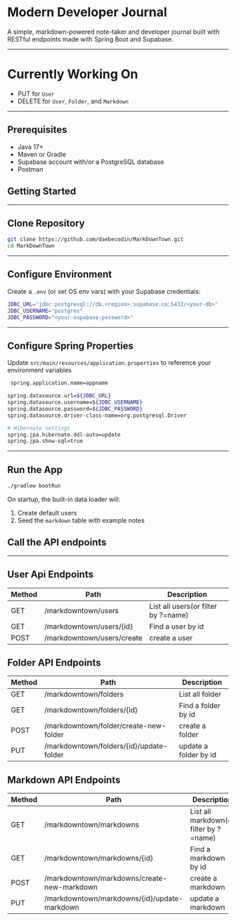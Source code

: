 
# Modern Developer Journal

A simple, markdown-powered note-taker and developer journal built with RESTful endpoints made with Spring Boot and Supabase.

---
# Currently Working On
- PUT for `User` 
- DELETE  for `User`, `Folder`, and `Markdown`
---

## Prerequisites

- Java 17+
- Maven or Gradle
- Supabase account with/or a PostgreSQL database
- Postman


## Getting Started

---
## Clone Repository

```bash
git clone https://github.com/daebecodin/MarkDownTown.git
cd MarkDownTown
```

---
## Configure Environment
Create a `.env` (or set OS env vars) with your Supabase credentials:
```bash
JDBC_URL="jdbc:postgresql://db.<region>.supabase.co:5432/<your-db>"
JDBC_USERNAME="postgres"
JDBC_PASSWORD="<your-supabase-password>"
```

---

## Configure Spring Properties
Update `src/main/resources/application.properties` to reference your environment variables
```bash
 spring.application.name=appname

spring.datasource.url=${JDBC_URL}
spring.datasource.username=${JDBC_USERNAME}
spring.datasource.password=${JDBC_PASSWORD}
spring.datasource.driver-class-name=org.postgresql.Driver

# Hibernate settings
spring.jpa.hibernate.ddl-auto=update
spring.jpa.show-sql=true
```

---

## Run the App
``` bash
./gradlew bootRun
```
On startup, the built-in data loader will:
1. Create default users
2. Seed the `markdown` table with example notes


## Call the API endpoints
---
## User Api Endpoints

| Method | Path                       | Description                         |
|--------|----------------------------|-------------------------------------|
| GET    | /markdowntown/users        | List all users(or filter by ?=name) |
| GET    | /markdowntown/users/{id}   | Find a user by id                   |
| POST   | /markdowntown/users/create | create a user                       |

## Folder API Endpoints

| Method | Path                                     | Description           |
|--------|------------------------------------------|-----------------------|
| GET    | /markdowntown/folders                    | List all folder       |
| GET    | /markdowntown/folders/{id}               | Find a folder by id   |
| POST   | /markdowntown/folder/create-new-folder   | create a folder       |
| PUT    | /markdowntown/folders/{id}/update-folder | update a folder by id |


## Markdown API Endpoints

| Method | Path                                         | Description                            |
|--------|----------------------------------------------|----------------------------------------|
| GET    | /markdowntown/markdowns                      | List all markdown(or filter by ?=name) |
| GET    | /markdowntown/markdowns/{id}                 | Find a markdown by id                  |
| POST   | /markdowntown/markdowns/create-new-markdown  | create a markdown                      |
| PUT    | /markdowntown/markdowns/{id}/update-markdown | update a markdown                      |
